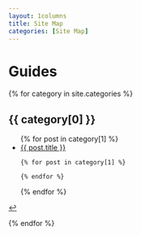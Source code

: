 ```yaml
---
layout: 1columns
title: Site Map
categories: [Site Map]
---
```


# Guides 


{% for category in site.categories %} 
<h2 id="{{ category[0] }}-ref">{{ category[0] }}</h2>
<ul>
  {% for post in category[1] %} 
    <li><a href="{{ post.url }}">{{ post.title }}</a></li> 
	
	{% for post in category[1] %} 

  	{% endfor %}	

  {% endfor %}
</ul>
<p><a href="#{{ category[0] }}-ref">&#8617;</a></p>
{% endfor %}
